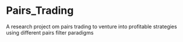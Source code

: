 # Pairs_Trading
A research project om pairs trading to venture into profitable strategies using different pairs filter paradigms
